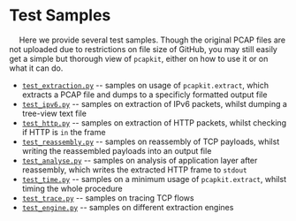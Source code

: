 # Test Samples

&emsp; Here we provide several test samples. Though the original PCAP files are not uploaded due to restrictions on file size of GitHub, you may still easily get a simple but thorough view of `pcapkit`, either on how to use it or on what it can do.

 - [`test_extraction.py`](https://github.com/JarryShaw/pcapkit/tree/master/test/test_extraction.py) -- samples on usage of `pcapkit.extract`, which extracts a PCAP file and dumps to a specificly formatted output file
 - [`test_ipv6.py`](https://github.com/JarryShaw/pcapkit/tree/master/test/test_ipv6.py) -- samples on extraction of IPv6 packets, whilst dumping a tree-view text file
 - [`test_http.py`](https://github.com/JarryShaw/pcapkit/tree/master/test/test_http.py) -- samples on extraction of HTTP packets, whilst checking if HTTP is `in` the frame
 - [`test_reassembly.py`](https://github.com/JarryShaw/pcapkit/tree/master/test/test_reassembly.py) -- samples on reassembly of TCP payloads, whilst writing the reassembled payloads into an output file
 - [`test_analyse.py`](https://github.com/JarryShaw/pcapkit/tree/master/test/test_analyse.py) -- samples on analysis of application layer after reassembly, which writes the extracted HTTP frame to `stdout`
 - [`test_time.py`](https://github.com/JarryShaw/pcapkit/tree/master/test/test_time.py) -- samples on a minimum usage of `pcapkit.extract`, whilst timing the whole procedure
 - [`test_trace.py`](https://github.com/JarryShaw/pcapkit/tree/master/test/test_trace.py) -- samples on tracing TCP flows
 - [`test_engine.py`](https://github.com/JarryShaw/pcapkit/tree/master/test/test_engine.py) -- samples on different extraction engines
